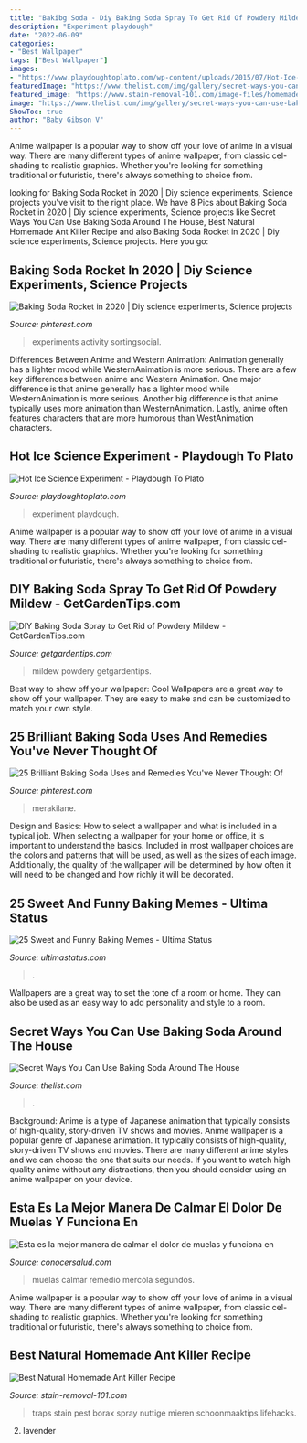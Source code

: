 ```yaml
---
title: "Bakibg Soda - Diy Baking Soda Spray To Get Rid Of Powdery Mildew"
description: "Experiment playdough"
date: "2022-06-09"
categories:
- "Best Wallpaper"
tags: ["Best Wallpaper"]
images:
- "https://www.playdoughtoplato.com/wp-content/uploads/2015/07/Hot-Ice-Kids-Science-Experiment.jpg"
featuredImage: "https://www.thelist.com/img/gallery/secret-ways-you-can-use-baking-soda-around-the-house/clean-your-oven-with-baking-soda-1577985059.jpg"
featured_image: "https://www.stain-removal-101.com/image-files/homemade-ant-killer.jpg"
image: "https://www.thelist.com/img/gallery/secret-ways-you-can-use-baking-soda-around-the-house/clean-your-oven-with-baking-soda-1577985059.jpg"
ShowToc: true
author: "Baby Gibson V"
---
```



Anime wallpaper is a popular way to show off your love of anime in a visual way. There are many different types of anime wallpaper, from classic cel-shading to realistic graphics. Whether you're looking for something traditional or futuristic, there's always something to choice from.

	

		
looking for Baking Soda Rocket in 2020 | Diy science experiments, Science projects you've visit to the right place. We have 8 Pics about Baking Soda Rocket in 2020 | Diy science experiments, Science projects like Secret Ways You Can Use Baking Soda Around The House, Best Natural Homemade Ant Killer Recipe and also Baking Soda Rocket in 2020 | Diy science experiments, Science projects. Here you go:
		
    
## Baking Soda Rocket In 2020 | Diy Science Experiments, Science Projects

<img loading=lazy src="https://i.pinimg.com/736x/56/15/1f/56151f1062ff77fb809ee938d427060c.jpg" onerror="this.onerror=null;this.src='https://tse3.mm.bing.net/th?id=OIP.l9Q7NXmwrwEjTvV0BE_28wHaLH&amp;pid=15.1';" alt="Baking Soda Rocket in 2020 | Diy science experiments, Science projects">

_Source: pinterest.com_

>experiments activity sortingsocial. 

	

Differences Between Anime and Western Animation: Animation generally has a lighter mood while WesternAnimation is more serious.
There are a few key differences between anime and Western Animation. One major difference is that anime generally has a lighter mood while WesternAnimation is more serious. Another big difference is that anime typically uses more animation than WesternAnimation. Lastly, anime often features characters that are more humorous than WestAnimation characters.

    
## Hot Ice Science Experiment - Playdough To Plato

<img loading=lazy src="https://www.playdoughtoplato.com/wp-content/uploads/2015/07/Hot-Ice-Kids-Science-Experiment.jpg" onerror="this.onerror=null;this.src='https://tse2.mm.bing.net/th?id=OIP.x2VL50U_RZyKQqVA0R6OMwHaLH&amp;pid=15.1';" alt="Hot Ice Science Experiment - Playdough To Plato">

_Source: playdoughtoplato.com_

>experiment playdough. 

	

Anime wallpaper is a popular way to show off your love of anime in a visual way. There are many different types of anime wallpaper, from classic cel-shading to realistic graphics. Whether you're looking for something traditional or futuristic, there's always something to choice from.

    
## DIY Baking Soda Spray To Get Rid Of Powdery Mildew - GetGardenTips.com

<img loading=lazy src="https://getgardentips.com/wp-content/uploads/2018/04/DIY-Baking-Soda-Spray-to-Get-Rid-of-Powdery-Mildew-1.png" onerror="this.onerror=null;this.src='https://tse4.mm.bing.net/th?id=OIP.uXz6iZ0vUpJTDvSkxfhI3gHaOq&amp;pid=15.1';" alt="DIY Baking Soda Spray to Get Rid of Powdery Mildew - GetGardenTips.com">

_Source: getgardentips.com_

>mildew powdery getgardentips. 

	

Best way to show off your wallpaper:
Cool Wallpapers are a great way to show off your wallpaper. They are easy to make and can be customized to match your own style.

    
## 25 Brilliant Baking Soda Uses And Remedies You&#039;ve Never Thought Of

<img loading=lazy src="https://i.pinimg.com/736x/bf/d6/7c/bfd67c59310fc8db4866c7e5f940e92a.jpg" onerror="this.onerror=null;this.src='https://tse2.mm.bing.net/th?id=OIP.-l_xdWfORcUKbzbu-EgVKwHaLG&amp;pid=15.1';" alt="25 Brilliant Baking Soda Uses and Remedies You&#039;ve Never Thought Of">

_Source: pinterest.com_

>merakilane. 

	

Design and Basics: How to select a wallpaper and what is included in a typical job.
When selecting a wallpaper for your home or office, it is important to understand the basics. Included in most wallpaper choices are the colors and patterns that will be used, as well as the sizes of each image. Additionally, the quality of the wallpaper will be determined by how often it will need to be changed and how richly it will be decorated.

    
## 25 Sweet And Funny Baking Memes - Ultima Status

<img loading=lazy src="https://ultimastatus.com/wp-content/uploads/2021/06/baking-bread-memes.jpg" onerror="this.onerror=null;this.src='https://tse1.mm.bing.net/th?id=OIP.Kk8tjOIExgUl0vtn49nPWAHaF7&amp;pid=15.1';" alt="25 Sweet and Funny Baking Memes - Ultima Status">

_Source: ultimastatus.com_

>. 

	

Wallpapers are a great way to set the tone of a room or home. They can also be used as an easy way to add personality and style to a room.

    
## Secret Ways You Can Use Baking Soda Around The House

<img loading=lazy src="https://www.thelist.com/img/gallery/secret-ways-you-can-use-baking-soda-around-the-house/clean-your-oven-with-baking-soda-1577985059.jpg" onerror="this.onerror=null;this.src='https://tse4.mm.bing.net/th?id=OIP.flFobjXrY8CTbkFwS8_TcgHaEK&amp;pid=15.1';" alt="Secret Ways You Can Use Baking Soda Around The House">

_Source: thelist.com_

>. 

	

Background: Anime is a type of Japanese animation that typically consists of high-quality, story-driven TV shows and movies.
Anime wallpaper is a popular genre of Japanese animation. It typically consists of high-quality, story-driven TV shows and movies. There are many different anime styles and we can choose the one that suits our needs. If you want to watch high quality anime without any distractions, then you should consider using an anime wallpaper on your device.

    
## Esta Es La Mejor Manera De Calmar El Dolor De Muelas Y Funciona En

<img loading=lazy src="http://www.conocersalud.com/wp-content/uploads/2017/01/remedio-calmar-dolor-muelas-4.jpg" onerror="this.onerror=null;this.src='https://tse2.mm.bing.net/th?id=OIP.whPTFw_FsO2y_k9zhxoWxAHaD5&amp;pid=15.1';" alt="Esta es la mejor manera de calmar el dolor de muelas y funciona en">

_Source: conocersalud.com_

>muelas calmar remedio mercola segundos. 

	

Anime wallpaper is a popular way to show off your love of anime in a visual way. There are many different types of anime wallpaper, from classic cel-shading to realistic graphics. Whether you're looking for something traditional or futuristic, there's always something to choice from.

    
## Best Natural Homemade Ant Killer Recipe

<img loading=lazy src="https://www.stain-removal-101.com/image-files/homemade-ant-killer.jpg" onerror="this.onerror=null;this.src='https://tse3.mm.bing.net/th?id=OIP.xvOLrbrYQ57vYCi8SMFuQQHaJ4&amp;pid=15.1';" alt="Best Natural Homemade Ant Killer Recipe">

_Source: stain-removal-101.com_

>traps stain pest borax spray nuttige mieren schoonmaaktips lifehacks. 

	

2. lavender 

